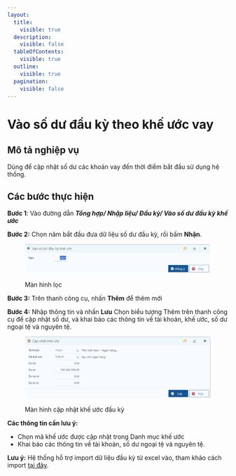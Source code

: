 ```yaml
---
layout:
  title:
    visible: true
  description:
    visible: false
  tableOfContents:
    visible: true
  outline:
    visible: true
  pagination:
    visible: false
---
```


# Vào số dư đầu kỳ theo khế ước vay

## Mô tả nghiệp vụ

Dùng để cập nhật số dư các khoản vay đến thời điểm bắt đầu sử dụng hệ thống.

## Các bước thực hiện

**Bước 1**: Vào đường dẫn _**Tổng hợp/ Nhập liệu/ Đầu kỳ/ Vào số dư đầu kỳ khế ước**_

**Bước 2:** Chọn năm bắt đầu đưa dữ liệu số dư đầu kỳ, rồi bấm **Nhận**.

<figure><img src="../../.gitbook/assets/KU3.png" alt=""><figcaption><p>Màn hình lọc</p></figcaption></figure>

**Bước 3:** Trên thanh công cụ, nhấn **Thêm** để thêm mới

**Bước 4:** Nhập thông tin và nhấn **Lưu** Chọn biểu tượng Thêm trên thanh công cụ để cập nhật số dư, và khai báo các thông tin về tài khoản, khế ước, số dư ngoại tệ và nguyên tệ.

<figure><img src="../../.gitbook/assets/KU4.png" alt=""><figcaption><p>Màn hình cập nhật khế ước đầu kỳ</p></figcaption></figure>

**Các thông tin cần lưu ý:**

* Chọn mã khế ước được cập nhật trong Danh mục khế ước
* Khai báo các thông tin về tài khoản, số dư ngoại tệ và nguyên tệ.

**Lưu ý:** Hệ thống hỗ trợ import dữ liệu đầu kỳ từ excel vào, tham khảo cách import [tại đây](http://127.0.0.1:5000/s/rcD7ImF1NXzNzFohN8p5/thao-tac-chuc-nang-tren-he-thong/import-du-lieu-tu-excel-vao-chuong-trinh).
